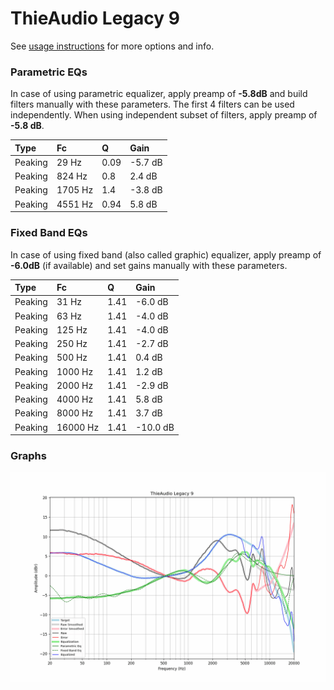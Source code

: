 # ThieAudio Legacy 9
See [usage instructions](https://github.com/jaakkopasanen/AutoEq#usage) for more options and info.

### Parametric EQs
In case of using parametric equalizer, apply preamp of **-5.8dB** and build filters manually
with these parameters. The first 4 filters can be used independently.
When using independent subset of filters, apply preamp of **-5.8 dB**.

| Type    | Fc      |    Q | Gain    |
|:--------|:--------|:-----|:--------|
| Peaking | 29 Hz   | 0.09 | -5.7 dB |
| Peaking | 824 Hz  | 0.8  | 2.4 dB  |
| Peaking | 1705 Hz | 1.4  | -3.8 dB |
| Peaking | 4551 Hz | 0.94 | 5.8 dB  |

### Fixed Band EQs
In case of using fixed band (also called graphic) equalizer, apply preamp of **-6.0dB**
(if available) and set gains manually with these parameters.

| Type    | Fc       |    Q | Gain     |
|:--------|:---------|:-----|:---------|
| Peaking | 31 Hz    | 1.41 | -6.0 dB  |
| Peaking | 63 Hz    | 1.41 | -4.0 dB  |
| Peaking | 125 Hz   | 1.41 | -4.0 dB  |
| Peaking | 250 Hz   | 1.41 | -2.7 dB  |
| Peaking | 500 Hz   | 1.41 | 0.4 dB   |
| Peaking | 1000 Hz  | 1.41 | 1.2 dB   |
| Peaking | 2000 Hz  | 1.41 | -2.9 dB  |
| Peaking | 4000 Hz  | 1.41 | 5.8 dB   |
| Peaking | 8000 Hz  | 1.41 | 3.7 dB   |
| Peaking | 16000 Hz | 1.41 | -10.0 dB |

### Graphs
![](./ThieAudio%20Legacy%209.png)